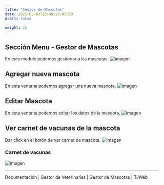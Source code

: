 ```yaml
---
title: "Gestor de Mascotas"
date: 2025-05-03T10:49:25-07:00
draft: false

weight: 25
---
```


## Sección Menu - Gestor de Mascotas
En este modulo podemos gestionar a las mascotas.
![imagen](/proyectos/veterinarias/mascotas_opt.png)

## Agregar nueva mascota
En esta ventana podemos agregar una nueva mascota.
![imagen](/proyectos/veterinarias/veterinaria_mascotas_agregar_nueva_opt.png)

## Editar Mascota
En esta ventana podemos editar los datos de la mascota.
![imagen](/proyectos/veterinarias/veterinaria_mascotas_editar_opt.png)

## Ver carnet de vacunas de la mascota
Dar click en el botón de ver carnet de mascota.
![imagen](/proyectos/veterinarias/veterinaria_mascotas_boton_carnet_opt.png)

### Carnet de vacunas
![imagen](/proyectos/veterinarias/veterinaria_mascotas_lista_carnet_opt.png)

***
Documentación | Gestor de Veterinarias | Gestor de Mascotas | TJWeb

